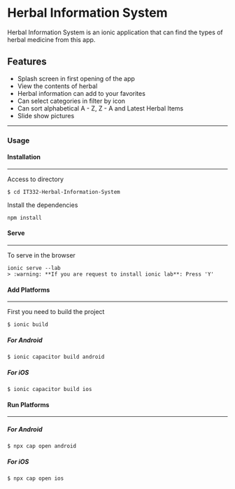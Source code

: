 # Herbal Information System
Herbal Information System is an ionic application that can find the types of herbal medicine from this app.

## Features

* Splash screen in first opening of the app
* View the contents of herbal
* Herbal information can add to your favorites
* Can select categories in filter by icon
* Can sort alphabetical A - Z, Z - A and Latest Herbal Items
* Slide show pictures
___________

### Usage
#### Installation
________________
Access to directory

```
$ cd IT332-Herbal-Information-System
```

Install the dependencies
```
npm install
```

#### Serve
__________
To serve in the browser
```
ionic serve --lab
> :warning: **If you are request to install ionic lab**: Press 'Y'
```

#### Add Platforms
__________________
First you need to build the project
```
$ ionic build
```
##### For Android
```
$ ionic capacitor build android
```
##### For iOS
```
$ ionic capacitor build ios
```

#### Run Platforms
__________________
##### For Android
```
$ npx cap open android
```
##### For iOS
```
$ npx cap open ios
```
